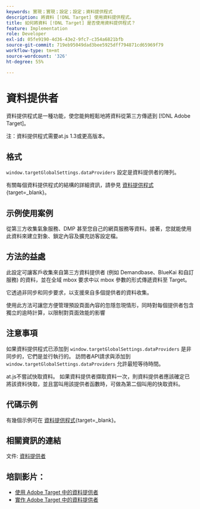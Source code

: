 ```yaml
---
keywords: 實現；實現；設定；設定；資料提供程式
description: 將資料 [!DNL Target] 使用資料提供程式。
title: 如何將資料 [!DNL Target] 是否使用資料提供程式？
feature: Implementation
role: Developer
exl-id: 05fe9190-4d36-43e2-9fc7-c354a6821bfb
source-git-commit: 719eb95049dad3bee5925dff794871cd65969f79
workflow-type: tm+mt
source-wordcount: '326'
ht-degree: 55%

---
```


# 資料提供者

資料提供程式是一種功能，使您能夠輕鬆地將資料從第三方傳遞到 [!DNL Adobe Target]。

注：資料提供程式需要at.js 1.3或更高版本。

## 格式

`window.targetGlobalSettings.dataProviders` 設定是資料提供者的陣列。

有關每個資料提供程式的結構的詳細資訊，請參見 [資料提供程式](https://developer.adobe.com/target/implement/client-side/atjs/atjs-functions/targetglobalsettings/){target=_blank}。

## 示例使用案例

從第三方收集氣象服務、DMP 甚至您自己的網頁服務等資料。接著，您就能使用此資料來建立對象、鎖定內容及擴充訪客設定檔。

## 方法的益處

此設定可讓客戶收集來自第三方資料提供者 (例如 Demandbase、BlueKai 和自訂服務) 的資料，並在全域 mbox 要求中以 mbox 參數的形式傳遞資料至 Target。

它透過非同步和同步要求，以支援來自多個提供者的資料收集。

使用此方法可讓您方便管理預設頁面內容的忽隱忽現情形，同時對每個提供者包含獨立的逾時計算，以限制對頁面效能的影響

## 注意事項

如果資料提供程式已添加到 `window.targetGlobalSettings.dataProviders` 是非同步的，它們是並行執行的。 訪問者API請求與添加到 `window.targetGlobalSettings.dataProviders` 允許最短等待時間。

at.js不嘗試快取資料。 如果資料提供者擷取資料一次，則資料提供者應該確定已將該資料快取，並且當叫用該提供者函數時，可做為第二個叫用的快取資料。

## 代碼示例

有幾個示例可在 [資料提供程式](https://developer.adobe.com/target/implement/client-side/atjs/atjs-functions/targetglobalsettings/){target=_blank}。

## 相關資訊的連結

文件: [資料提供者](https://developer.adobe.com/target/implement/client-side/atjs/atjs-functions/targetglobalsettings/)

## 培訓影片：

* [使用 Adobe Target 中的資料提供者](https://helpx.adobe.com/tw/target/kt/using/dataProviders-atjs-feature-video-use.html)
* [實作 Adobe Target 中的資料提供者](https://helpx.adobe.com/tw/target/kt/using/dataProviders-atjs-technical-video-implement.html)
